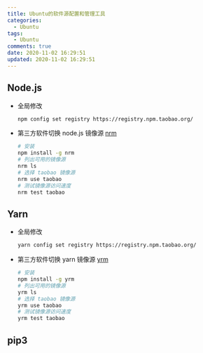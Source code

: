 ```yaml
---
title: Ubuntu的软件源配置和管理工具
categories:
  - Ubuntu
tags:
  - Ubuntu
comments: true
date: 2020-11-02 16:29:51
updated: 2020-11-02 16:29:51
---
```


## Node.js

- 全局修改

    ```bash
    npm config set registry https://registry.npm.taobao.org/
    ```

- 第三方软件切换 node.js 镜像源 [nrm](https://www.npmjs.com/package/nrm)

    ```bash
    # 安装
    npm install -g nrm
    # 列出可用的镜像源
    nrm ls
    # 选择 taobao 镜像源
    nrm use taobao
    # 测试镜像源访问速度
    nrm test taobao
    ```

## Yarn

- 全局修改

    ```bash
    yarn config set registry https://registry.npm.taobao.org/
    ```

- 第三方软件切换 yarn 镜像源 [yrm](https://github.com/Pana/nrm)

    ```bash
    # 安装
    npm install -g yrm
    # 列出可用的镜像源
    yrm ls
    # 选择 taobao 镜像源
    yrm use taobao
    # 测试镜像源访问速度
    yrm test taobao
    ```

## pip3

